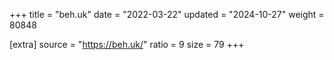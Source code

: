 +++
title = "beh.uk"
date = "2022-03-22"
updated = "2024-10-27"
weight = 80848

[extra]
source = "https://beh.uk/"
ratio = 9
size = 79
+++
